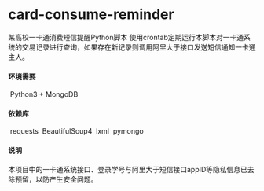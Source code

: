 # card-consume-reminder
某高校一卡通消费短信提醒Python脚本
使用crontab定期运行本脚本对一卡通系统的交易记录进行查询，如果存在新记录则调用阿里大于接口发送短信通知一卡通主人。

#### 环境需要

​	Python3 + MongoDB

#### 依赖库

​	requests
​	BeautifulSoup4
​	lxml
​	pymongo

#### 说明

本项目中的一卡通系统接口、登录学号与阿里大于短信接口appID等隐私信息已去除预留，以防产生安全问题。




